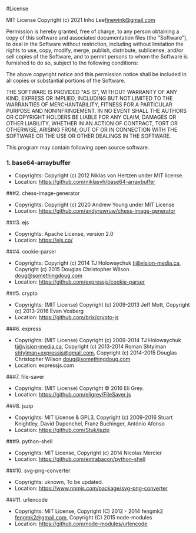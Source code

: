 

#License

MIT License
Copyright (c) 2021 Inho Lee<finewink@gmail.com>

     

Permission is hereby granted, free of charge, to any person obtaining a copy
of this software and associated documentation files (the "Software"), to deal
in the Software without restriction, including without limitation the rights
to use, copy, modify, merge, publish, distribute, sublicense, and/or sell
copies of the Software, and to permit persons to whom the Software is
furnished to do so, subject to the following conditions:
 
The above copyright notice and this permission notice shall be included in all
copies or substantial portions of the Software.     

THE SOFTWARE IS PROVIDED "AS IS", WITHOUT WARRANTY OF ANY KIND, EXPRESS OR
IMPLIED, INCLUDING BUT NOT LIMITED TO THE WARRANTIES OF MERCHANTABILITY,
FITNESS FOR A PARTICULAR PURPOSE AND NONINFRINGEMENT. IN NO EVENT SHALL THE
AUTHORS OR COPYRIGHT HOLDERS BE LIABLE FOR ANY CLAIM, DAMAGES OR OTHER
LIABILITY, WHETHER IN AN ACTION OF CONTRACT, TORT OR OTHERWISE, ARISING FROM,
OUT OF OR IN CONNECTION WITH THE SOFTWARE OR THE USE OR OTHER DEALINGS IN THE
SOFTWARE.

This program may contain following open source software.

### 1. base64-arraybuffer
  - Copyrights: Copyright (c) 2012 Niklas von Hertzen under MIT license.
  - Location: https://github.com/niklasvh/base64-arraybuffer
  
###2. chess-image-generator
  - Copyrights: Copyright (c) 2020 Andrew Young under MIT License
  - Location: https://github.com/andyruwruw/chess-image-generator
  
###3. ejs
  - Copyrights: Apache License, version 2.0
  - Location: https://ejs.co/
  
###4. cookie-parser
  - Copyrights: Copyright (c) 2014 TJ Holowaychuk <tj@vision-media.ca>, Copyright (c) 2015 Douglas Christopher Wilson <doug@somethingdoug.com>
  - Location: https://github.com/expressjs/cookie-parser
  
###5. crypto
  - Copyrights: (MIT License) Copyright (c) 2009-2013 Jeff Mott, Copyright (c) 2013-2016 Evan Vosberg 
  - Location: https://github.com/brix/crypto-js
  
###6. express
  - Copyrights: (MIT License) Copyright (c) 2009-2014 TJ Holowaychuk <tj@vision-media.ca>, Copyright (c) 2013-2014 Roman Shtylman <shtylman+expressjs@gmail.com>, Copyright (c) 2014-2015 Douglas Christopher Wilson <doug@somethingdoug.com>
  - Location: expressjs.com
  
###7. file-saver
  - Copyrights: (MIT License) Copyright © 2016 Eli Grey.
  - Location: https://github.com/eligrey/FileSaver.js

###8. jszip
  - Copyrights: MIT License & GPL3, Copyright (c) 2009-2016 Stuart Knightley, David Duponchel, Franz Buchinger, António Afonso
  - Location: https://github.com/Stuk/jszip

###9. python-shell
  - Copyrights: MIT License, Copyright (c) 2014 Nicolas Mercier
  - Location: https://github.com/extrabacon/python-shell
  
###10. svg-png-converter
  - Copyrights: uknown, To be updated.
  - Location: https://www.npmjs.com/package/svg-png-converter
  
###11. urlencode
  - Copyrights: MIT License, Copyright (C) 2012 - 2014 fengmk2 <fengmk2@gmail.com>, Copyright (C) 2015 node-modules
  - Location: https://github.com/node-modules/urlencode
